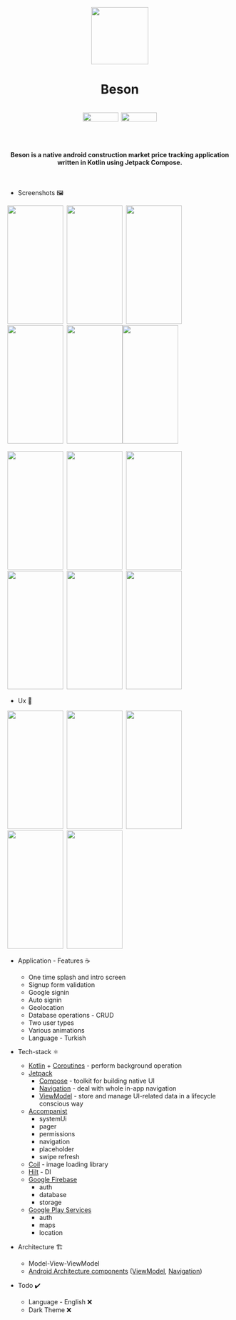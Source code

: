 <p align="center">
  <img src="https://user-images.githubusercontent.com/50905347/188015028-c308446f-4ada-4453-8b45-d98a10e0627b.png" width="128" height="128">
</p>
<h1>
  <p align="center">
    Beson
  </p>
  <p align="center">
    <img src="https://img.shields.io/badge/Android-3DDC84?style=for-the-badge&logo=android&logoColor=white" width="80" height="20"> 
    <img src="https://img.shields.io/badge/Kotlin-0095D5?&style=for-the-badge&logo=kotlin&logoColor=white" width="80" height="20">
  </p>
  <h4>
    <br>
    <p align="center">
      Beson is a native android construction market price tracking application written in Kotlin using Jetpack Compose.
    </p>
    <br>
  </h4>
</h1>

* Screenshots 🖼️

<img src="https://user-images.githubusercontent.com/50905347/188265230-457f0f78-1388-4cb0-9867-57172bfc903d.png" width="125" height="265">&nbsp;&nbsp;<img src="https://user-images.githubusercontent.com/50905347/188265232-bdab2770-34c0-43be-9a4c-1080cadc9cbf.png" width="125" height="265">&nbsp;&nbsp;<img src="https://user-images.githubusercontent.com/50905347/188265233-8c2c78ef-4425-4ee1-83ea-d8502ca1fe60.png" width="125" height="265">&nbsp;&nbsp;<img src="https://user-images.githubusercontent.com/50905347/188265235-c3eb17cd-7678-48b8-bc33-3b5c400fe0db.png" width="125" height="265">&nbsp;&nbsp;<img src="https://user-images.githubusercontent.com/50905347/188265237-dda314e7-b1be-4bb5-bbcc-150b359a7c4f.png" width="125" height="265"><img src="https://user-images.githubusercontent.com/50905347/188265238-8dbe3d62-8bce-4cae-85fe-fdd01dbf9c2f.png" width="125" height="265">

<img src="https://user-images.githubusercontent.com/50905347/188265239-77330602-3f53-4f95-b64d-517e11cf26d6.png" width="125" height="265">&nbsp;&nbsp;<img src="https://user-images.githubusercontent.com/50905347/188265240-fb064a8d-2f07-49bf-9efc-241e32df5315.png" width="125" height="265">&nbsp;&nbsp;<img src="https://user-images.githubusercontent.com/50905347/188265241-08dc8196-f2d7-41b1-8da7-8f85b1efdd1f.png" width="125" height="265">&nbsp;&nbsp;<img src="https://user-images.githubusercontent.com/50905347/188265242-226773bd-14ca-4b3a-aeb6-55b523430b6d.png" width="125" height="265">&nbsp;&nbsp;<img src="https://user-images.githubusercontent.com/50905347/188265244-7da57bf4-80aa-4c43-9f8e-9cf467e7a0fc.png" width="125" height="265">&nbsp;&nbsp;<img src="https://user-images.githubusercontent.com/50905347/188265245-af97e56d-20c4-465b-aa05-b824d194f335.png" width="125" height="265">

* Ux 🧪

<img src="https://user-images.githubusercontent.com/50905347/173789647-9cd5d0b3-cf3b-4a90-ae21-5da852089549.gif" width="125" height="265">&nbsp;&nbsp;<img src="https://user-images.githubusercontent.com/50905347/173789665-6acdb72a-0887-4aee-a0de-cf9c6067b4c1.gif" width="125" height="265">&nbsp;&nbsp;<img src="https://user-images.githubusercontent.com/50905347/173789693-80e0fbb1-80db-4385-96e9-3a33968f3b71.gif" width="125" height="265">&nbsp;&nbsp;<img src="https://user-images.githubusercontent.com/50905347/173789707-684cab38-dcec-4393-98c3-43565a1b9499.gif" width="125" height="265">&nbsp;&nbsp;<img src="https://user-images.githubusercontent.com/50905347/173789723-9f6b3928-dc42-433f-a01c-bb6a763d00fe.gif" width="125" height="265">

* Application - Features ☕
   * One time splash and intro screen
   * Signup form validation
   * Google signin
   * Auto signin
   * Geolocation
   * Database operations - CRUD
   * Two user types
   * Various animations
   * Language - Turkish

* Tech-stack ⚛️
    * [Kotlin](https://kotlinlang.org/) + [Coroutines](https://kotlinlang.org/docs/reference/coroutines-overview.html) - perform background operation
    * [Jetpack](https://developer.android.com/jetpack)
        * [Compose](https://developer.android.com/jetpack/compose) - toolkit for building native UI
        * [Navigation](https://developer.android.com/topic/libraries/architecture/navigation/) - deal with whole in-app navigation      
        * [ViewModel](https://developer.android.com/topic/libraries/architecture/viewmodel) - store and manage UI-related data in a lifecycle conscious way
    * [Accompanist](https://github.com/google/accompanist)
        * systemUi
        * pager
        * permissions
        * navigation
        * placeholder
        * swipe refresh
    * [Coil](https://coil-kt.github.io/coil/) - image loading library 
    * [Hilt](https://dagger.dev/hilt/) - DI
    * [Google Firebase](https://firebase.google.com)
        * auth
        * database
        * storage
    * [Google Play Services](https://developers.google.com/android)
        * auth
        * maps
        * location
* Architecture 🏗️
    * Model-View-ViewModel
    * [Android Architecture components](https://developer.android.com/topic/libraries/architecture) ([ViewModel](https://developer.android.com/topic/libraries/architecture/viewmodel), [Navigation](https://developer.android.com/jetpack/androidx/releases/navigation))
 
 * Todo ✔️
   * Language - English ❌
   * Dark Theme ❌
